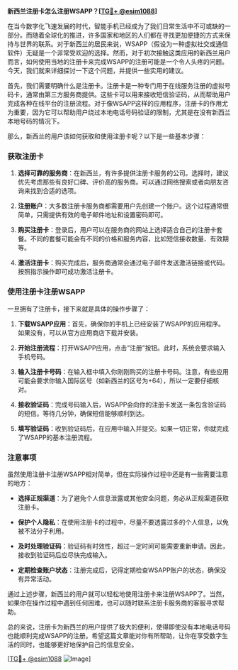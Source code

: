 **新西兰注册卡怎么注册WSAPP？[[TG💪+ @esim1088](https://t.me/s/esim1088)]**

在当今数字化飞速发展的时代，智能手机已经成为了我们日常生活中不可或缺的一部分。而随着全球化的推进，许多国家和地区的人们都在寻找更加便捷的方式来保持与世界的联系。对于新西兰的居民来说，WSAPP（假设为一种虚拟社交或通信软件）无疑是一个非常受欢迎的选择。然而，对于初次接触这类应用的新西兰用户而言，如何使用当地的注册卡来完成WSAPP的注册可能是一个令人头疼的问题。今天，我们就来详细探讨一下这个问题，并提供一些实用的建议。

首先，我们需要明确什么是注册卡。注册卡是一种专门用于在线服务注册的虚拟号码卡，通常由第三方服务商提供。这些卡可以用来接收短信验证码，从而帮助用户完成各种在线平台的注册流程。对于像WSAPP这样的应用程序，注册卡的作用尤为重要，因为它可以帮助用户绕过本地电话号码验证的限制，尤其是在没有新西兰本地号码的情况下。

那么，新西兰的用户该如何获取和使用注册卡呢？以下是一些基本步骤：

### 获取注册卡

1. **选择可靠的服务商**：在新西兰，有许多提供注册卡服务的公司。选择时，建议优先考虑那些有良好口碑、评价高的服务商。可以通过网络搜索或者向朋友咨询来找到合适的选项。

2. **注册账户**：大多数注册卡服务商都需要用户先创建一个账户。这个过程通常很简单，只需提供有效的电子邮件地址和设置密码即可。

3. **购买注册卡**：登录后，用户可以在服务商的网站上选择适合自己的注册卡套餐。不同的套餐可能会有不同的价格和服务内容，比如短信接收数量、有效期等。

4. **激活注册卡**：购买完成后，服务商通常会通过电子邮件发送激活链接或代码。按照指示操作即可成功激活注册卡。

### 使用注册卡注册WSAPP

一旦拥有了注册卡，接下来就是具体的操作步骤了：

1. **下载WSAPP应用**：首先，确保你的手机上已经安装了WSAPP的应用程序。如果没有，可以从官方应用商店下载并安装。

2. **开始注册流程**：打开WSAPP应用，点击“注册”按钮。此时，系统会要求输入手机号码。

3. **输入注册卡号码**：在输入框中填入你刚刚购买的注册卡号码。注意，有些应用可能会要求你输入国际区号（如新西兰的区号为+64），所以一定要仔细核对。

4. **接收验证码**：完成号码输入后，WSAPP会向你的注册卡发送一条包含验证码的短信。等待几分钟，确保短信能够顺利到达。

5. **填写验证码**：收到验证码后，在应用中输入并提交。如果一切正常，你就完成了WSAPP的基本注册流程。

### 注意事项

虽然使用注册卡注册WSAPP相对简单，但在实际操作过程中还是有一些需要注意的地方：

- **选择正规渠道**：为了避免个人信息泄露或其他安全问题，务必从正规渠道获取注册卡。
  
- **保护个人隐私**：在使用注册卡的过程中，尽量不要透露过多的个人信息，以免被不法分子利用。

- **及时处理验证码**：验证码有时效性，超过一定时间可能需要重新申请。因此，接收到验证码后应尽快完成输入。

- **定期检查账户状态**：注册完成后，记得定期检查WSAPP账户的状态，确保没有异常活动。

通过上述步骤，新西兰的用户就可以轻松地使用注册卡来注册WSAPP了。当然，如果你在操作过程中遇到任何困难，也可以随时联系注册卡服务商的客服寻求帮助。

总的来说，注册卡为新西兰的用户提供了极大的便利，使得即使没有本地电话号码也能顺利完成WSAPP的注册。希望这篇文章能对你有所帮助，让你在享受数字生活的同时，也能够更好地保护自己的信息安全。

[[TG💪+ @esim1088](https://t.me/s/esim1088) ![Image](https://i.postimg.cc/4NQfJmqS/Snipaste-2025-05-13-00-14-12.png)]